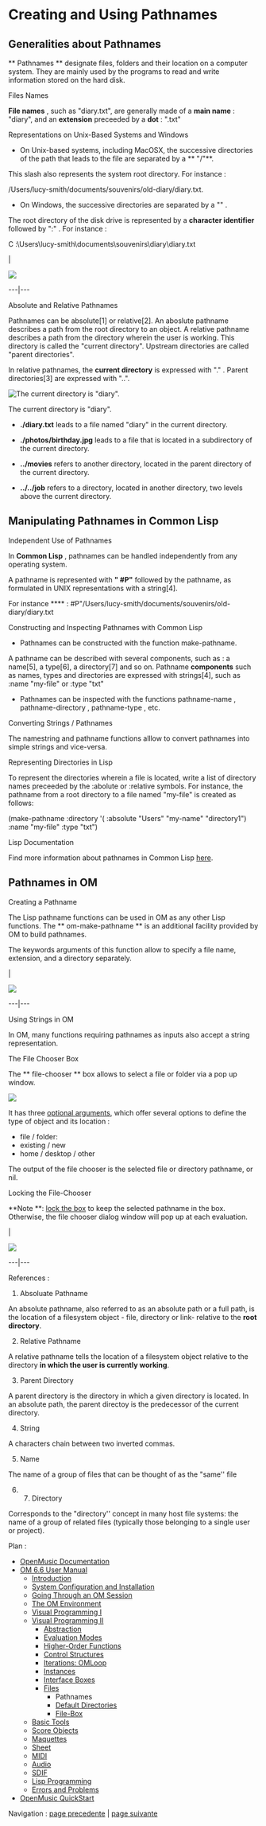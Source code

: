 # Creating and Using Pathnames

## Generalities about Pathnames

** Pathnames ** designate files, folders and their location on a computer
system. They are mainly used by the programs to read and write information
stored on the hard disk.

Files Names

**File names** , such as "diary.txt", are generally made of a **main name** :
"diary", and an **extension** preceeded by a **dot** : ".txt"

Representations on Unix-Based Systems and Windows

  * On Unix-based systems, including MacOSX, the successive directories of the path that leads to the file are separated by a ** "/"**. 

This slash also represents the system root directory. For instance :

/Users/lucy-smith/documents/souvenirs/old-diary/diary.txt.

  * On Windows, the successive directories are separated by a "\" .

The root directory of the disk drive is represented by a **character
identifier** followed by ":" . For instance :

C :\Users\lucy-smith\documents\souvenirs\diary\diary.txt

|

![](../res/arbo.png)  
  
---|---  
  
Absolute and Relative Pathnames

Pathnames can be absolute[1] or relative[2]. An aboslute pathname describes a
path from the root directory to an object. A relative pathname describes a
path from the directory wherein the user is working. This directory is called
the "current directory". Upstream directories are called "parent directories".

In relative pathnames, the **current directory** is expressed with "." .
Parent directories[3] are expressed with "..".

![The current directory is "diary".](../res/arborescence.png)

The current directory is "diary".

  * **./diary.txt** leads to a file named "diary" in the current directory.

  * **./photos/birthday.jpg** leads to a file that is located in a subdirectory of the current directory.

  * **../movies** refers to another directory, located in the parent directory of the current directory. 

  * **../../job** refers to a directory, located in another directory, two levels above the current directory.

## Manipulating Pathnames in Common Lisp

Independent Use of Pathnames

In **Common Lisp** , pathnames can be handled independently from any operating
system.

A pathname is represented with **" #P"** followed by the pathname, as
formulated in UNIX representations with a string[4].

For instance **** : #P"/Users/lucy-smith/documents/souvenirs/old-
diary/diary.txt

Constructing and Inspecting Pathnames with Common Lisp

  * Pathnames can be constructed with the function  make-pathname.

A pathname can be described with several components, such as : a name[5], a
type[6], a directory[7] and so on. Pathname **components** such as names,
types and directories are expressed with strings[4], such as :name "my-file"
or :type "txt"

  * Pathnames can be inspected with the functions  pathname-name ,  pathname-directory ,  pathname-type , etc. 

Converting Strings / Pathnames

The  namestring and  pathname functions alllow to convert pathnames into
simple strings and vice-versa.

Representing Directories in Lisp

To represent the directories wherein a file is located, write a list of
directory names preceeded by the :abolute or :relative symbols. For instance,
the pathname from a root directory to a file named "my-file" is created as
follows:

(make-pathname  :directory '( :absolute "Users" "my-name" "directory1") :name
"my-file" :type "txt")

Lisp Documentation

Find more information about pathnames in Common Lisp
[here](http://www.cs.cmu.edu/Groups/AI/cltl/clm/node204
"http://www.cs.cmu.edu/Groups/AI/cltl/clm/node204 \(nouvelle
fenêtre\)").

## Pathnames in OM

Creating a Pathname

The Lisp pathname functions can be used in OM as any other Lisp functions. The
** om-make-pathname ** is an additional facility provided by OM to build
pathnames.

The keywords arguments of this function allow to specify a file name,
extension, and a directory separately.

|

![](../res/make-pathname.png)  
  
---|---  
  
Using Strings in OM

In OM, many functions requiring pathnames as inputs also accept a string
representation.

The File Chooser Box

The ** file-chooser ** box allows to select a file or folder via a pop up
window.

![](../res/popup.png)

It has three [optional arguments](AdditionalInputs), which offer several
options to define the type of object and its location :

  * file / folder: 
  * existing / new
  * home / desktop / other

The output of the file chooser is the selected file or directory pathname, or
nil.

Locking the File-Chooser

**Note  **: [lock the box](LockMode) to keep the selected pathname in the
box. Otherwise, the file chooser dialog window will pop up at each evaluation.

|

![](../res/file-chooser.png)  
  
---|---  
  
References :

  1. Absoluate Pathname

An absolute pathname, also referred to as an absolute path or a full path, is
the location of a filesystem object - file, directory or link- relative to the
**root directory**.

  2. Relative Pathname

A relative pathname tells the location of a filesystem object relative to the
directory **in which the user is currently working**.

  3. Parent Directory

A parent directory is the directory in which a given directory is located. In
an absolute path, the parent directoy is the predecessor of the current
directory.

  4. String

A characters chain between two inverted commas.

  5. Name

The name of a group of files that can be thought of as the "same'' file

  6.   7. Directory

Corresponds to the "directory'' concept in many host file systems: the name of
a group of related files (typically those belonging to a single user or
project).

Plan :

  * [OpenMusic Documentation](OM-Documentation)
  * [OM 6.6 User Manual](OM-User-Manual)
    * [Introduction](00-Sommaire)
    * [System Configuration and Installation](Installation)
    * [Going Through an OM Session](Goingthrough)
    * [The OM Environment](Environment)
    * [Visual Programming I](BasicVisualProgramming)
    * [Visual Programming II](AdvancedVisualProgramming)
      * [Abstraction](Abstraction)
      * [Evaluation Modes](EvalModes)
      * [Higher-Order Functions](HighOrder)
      * [Control Structures](Control)
      * [Iterations: OMLoop](OMLoop)
      * [Instances](Instances)
      * [Interface Boxes](InterfaceBoxes)
      * [Files](Files)
        * Pathnames
        * [Default Directories](DefDirectories)
        * [File-Box](File-Box)
    * [Basic Tools](BasicObjects)
    * [Score Objects](ScoreObjects)
    * [Maquettes](Maquettes)
    * [Sheet](Sheet)
    * [MIDI](MIDI)
    * [Audio](Audio)
    * [SDIF](SDIF)
    * [Lisp Programming](Lisp)
    * [Errors and Problems](errors)
  * [OpenMusic QuickStart](QuickStart-Chapters)

Navigation : [page precedente](Files "page précédente\(Files\)") | [page
suivante](DefDirectories "page suivante\(Default Directories\)")

